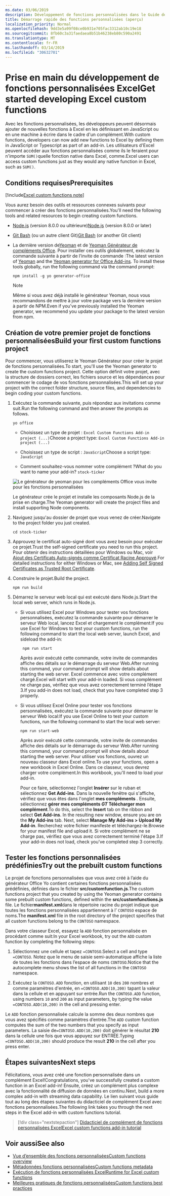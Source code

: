```yaml
---
ms.date: 03/06/2019
description: Développement de fonctions personnalisées dans le Guide de démarrage rapide d'Excel.
title: Démarrage rapide des fonctions personnalisées (aperçu)
localization_priority: Normal
ms.openlocfilehash: 9dd3e5a99f08ce0b931e705fac3312ab10c19e18
ms.sourcegitcommit: 8fb60c3a31faedaea8b51b46238eb80c590a2491
ms.translationtype: MT
ms.contentlocale: fr-FR
ms.lasthandoff: 03/14/2019
ms.locfileid: "30632701"
---
```

# <a name="get-started-developing-excel-custom-functions"></a><span data-ttu-id="986d8-103">Prise en main du développement de fonctions personnalisées Excel</span><span class="sxs-lookup"><span data-stu-id="986d8-103">Get started developing Excel custom functions</span></span>

<span data-ttu-id="986d8-104">Avec les fonctions personnalisées, les développeurs peuvent désormais ajouter de nouvelles fonctions à Excel en les définissant en JavaScript ou en une machine à écrire dans le cadre d'un complément.</span><span class="sxs-lookup"><span data-stu-id="986d8-104">With custom functions, developers can now add new functions to Excel by defining them in JavaScript or Typescript as part of an add-in.</span></span> <span data-ttu-id="986d8-105">Les utilisateurs d'Excel peuvent accéder aux fonctions personnalisées comme ils le feraient pour n'importe `SUM()`quelle fonction native dans Excel, comme.</span><span class="sxs-lookup"><span data-stu-id="986d8-105">Excel users can access custom functions just as they would any native function in Excel, such as `SUM()`.</span></span>

## <a name="prerequisites"></a><span data-ttu-id="986d8-106">Conditions requises</span><span class="sxs-lookup"><span data-stu-id="986d8-106">Prerequisites</span></span>

[!include[Excel custom functions note](../includes/excel-custom-functions-note.md)]

<span data-ttu-id="986d8-107">Vous aurez besoin des outils et ressources connexes suivants pour commencer à créer des fonctions personnalisées.</span><span class="sxs-lookup"><span data-stu-id="986d8-107">You'll need the following tools and related resources to begin creating custom functions.</span></span>

- <span data-ttu-id="986d8-108">[Node.js](https://nodejs.org/en/) (version 8.0.0 ou ultérieure)</span><span class="sxs-lookup"><span data-stu-id="986d8-108">[Node.js](https://nodejs.org/en/) (version 8.0.0 or later)</span></span>

- <span data-ttu-id="986d8-109">[Git Bash](https://git-scm.com/downloads) (ou un autre client Git)</span><span class="sxs-lookup"><span data-stu-id="986d8-109">[Git Bash](https://git-scm.com/downloads) (or another Git client)</span></span>

- <span data-ttu-id="986d8-110">La dernière version de[Yeoman](https://yeoman.io/) et de [Yeoman Générateur de compléments Office](https://www.npmjs.com/package/generator-office). Pour installer ces outils globalement, exécutez la commande suivante à partir de l’invite de commande :</span><span class="sxs-lookup"><span data-stu-id="986d8-110">The latest version of [Yeoman](https://yeoman.io/) and the [Yeoman generator for Office Add-ins](https://www.npmjs.com/package/generator-office). To install these tools globally, run the following command via the command prompt:</span></span>

    ```
    npm install -g yo generator-office
    ```

    > [!NOTE]
    > <span data-ttu-id="986d8-111">Même si vous avez déjà installé le générateur Yeoman, nous vous recommandons de mettre à jour votre package vers la dernière version à partir de NPM.</span><span class="sxs-lookup"><span data-stu-id="986d8-111">Even if you've previously installed the Yeoman generator, we recommend you update your package to the latest version from npm.</span></span>

## <a name="build-your-first-custom-functions-project"></a><span data-ttu-id="986d8-112">Création de votre premier projet de fonctions personnalisées</span><span class="sxs-lookup"><span data-stu-id="986d8-112">Build your first custom functions project</span></span>

<span data-ttu-id="986d8-113">Pour commencer, vous utiliserez le Yeoman Générateur pour créer le projet de fonctions personnalisées.</span><span class="sxs-lookup"><span data-stu-id="986d8-113">To start, you'll use the Yeoman generator to create the custom functions project.</span></span> <span data-ttu-id="986d8-114">Cette option définit votre projet, avec la structure de dossiers correct, les fichiers source et les dépendances pour commencer le codage de vos fonctions personnalisées.</span><span class="sxs-lookup"><span data-stu-id="986d8-114">This will set up your project with the correct folder structure, source files, and dependencies to begin coding your custom functions.</span></span>

1. <span data-ttu-id="986d8-115">Exécutez la commande suivante, puis répondez aux invitations comme suit.</span><span class="sxs-lookup"><span data-stu-id="986d8-115">Run the following command and then answer the prompts as follows.</span></span>

    ```
    yo office
    ```

    - <span data-ttu-id="986d8-116">Choisissez un type de projet : `Excel Custom Functions Add-in project (...)`</span><span class="sxs-lookup"><span data-stu-id="986d8-116">Choose a project type: `Excel Custom Functions Add-in project (...)`</span></span>

    - <span data-ttu-id="986d8-117">Choisissez un type de script : `JavaScript`</span><span class="sxs-lookup"><span data-stu-id="986d8-117">Choose a script type: `JavaScript`</span></span>

    - <span data-ttu-id="986d8-118">Comment souhaitez-vous nommer votre complément ?</span><span class="sxs-lookup"><span data-stu-id="986d8-118">What do you want to name your add-in?</span></span> `stock-ticker`

    ![Le générateur de yeoman pour les compléments Office vous invite pour les fonctions personnalisées](../images/12-10-fork-cf-pic.jpg)

    <span data-ttu-id="986d8-120">Le générateur crée le projet et installe les composants Node.js de la prise en charge.</span><span class="sxs-lookup"><span data-stu-id="986d8-120">The Yeoman generator will create the project files and install supporting Node components.</span></span>

2. <span data-ttu-id="986d8-121">Naviguez jusqu'au dossier de projet que vous venez de créer.</span><span class="sxs-lookup"><span data-stu-id="986d8-121">Navigate to the project folder you just created.</span></span>

    ```
    cd stock-ticker
    ```

3. <span data-ttu-id="986d8-122">Approuvez le certificat auto-signé dont vous avez besoin pour exécuter ce projet.</span><span class="sxs-lookup"><span data-stu-id="986d8-122">Trust the self-signed certificate you need to run this project.</span></span> <span data-ttu-id="986d8-123">Pour obtenir des instructions détaillées pour Windows ou Mac, voir [Ajout des Certificats Auto-signés comme Certificat Racine Approuvé](https://github.com/OfficeDev/generator-office/blob/master/src/docs/ssl.md).</span><span class="sxs-lookup"><span data-stu-id="986d8-123">For detailed instructions for either Windows or Mac, see [Adding Self Signed Certificates as Trusted Root Certificate](https://github.com/OfficeDev/generator-office/blob/master/src/docs/ssl.md).</span></span>  

4. <span data-ttu-id="986d8-124">Construire le projet.</span><span class="sxs-lookup"><span data-stu-id="986d8-124">Build the project.</span></span>

    ```
    npm run build
    ```

5. <span data-ttu-id="986d8-125">Démarrez le serveur web local qui est exécuté dans Node.js.</span><span class="sxs-lookup"><span data-stu-id="986d8-125">Start the local web server, which runs in Node.js.</span></span>

    - <span data-ttu-id="986d8-126">Si vous utilisez Excel pour Windows pour tester vos fonctions personnalisées, exécutez la commande suivante pour démarrer le serveur Web local, lancez Excel et chargement le complément:</span><span class="sxs-lookup"><span data-stu-id="986d8-126">If you use Excel for Windows to test your custom functions, run the following command to start the local web server, launch Excel, and sideload the add-in:</span></span>

        ```
         npm run start
        ```
        <span data-ttu-id="986d8-127">Après avoir exécuté cette commande, votre invite de commandes affiche des détails sur le démarrage du serveur Web.</span><span class="sxs-lookup"><span data-stu-id="986d8-127">After running this command, your command prompt will show details about starting the web server.</span></span> <span data-ttu-id="986d8-128">Excel commence avec votre complément chargé.</span><span class="sxs-lookup"><span data-stu-id="986d8-128">Excel will start with your add-in loaded.</span></span> <span data-ttu-id="986d8-129">Si vous complément ne charge pas, vérifiez que vous avez correctement terminé l’étape 3.</span><span class="sxs-lookup"><span data-stu-id="986d8-129">If you add-in does not load, check that you have completed step 3 properly.</span></span>

    - <span data-ttu-id="986d8-130">Si vous utilisez Excel Online pour tester vos fonctions personnalisées, exécutez la commande suivante pour démarrer le serveur Web local:</span><span class="sxs-lookup"><span data-stu-id="986d8-130">If you use Excel Online to test your custom functions, run the following command to start the local web server:</span></span>

        ```
        npm run start-web
        ```

         <span data-ttu-id="986d8-131">Après avoir exécuté cette commande, votre invite de commandes affiche des détails sur le démarrage du serveur Web.</span><span class="sxs-lookup"><span data-stu-id="986d8-131">After running this command, your command prompt will show details about starting the web server.</span></span> <span data-ttu-id="986d8-132">Pour utiliser vos fonctions, ouvrez un nouveau classeur dans Excel online.</span><span class="sxs-lookup"><span data-stu-id="986d8-132">To use your functions, open a new workbook in Excel Online.</span></span> <span data-ttu-id="986d8-133">Dans ce classeur, vous devrez charger votre complément.</span><span class="sxs-lookup"><span data-stu-id="986d8-133">In this workbook, you'll need to load your add-in.</span></span> 

        <span data-ttu-id="986d8-134">Pour ce faire, sélectionnez l'onglet **Insérer** sur le ruban et sélectionnez **Get Add-ins**. Dans la nouvelle fenêtre qui s'affiche, vérifiez que vous êtes dans l'onglet **mes compléments** . Ensuite, sélectionnez **gérer mes compléments _GT_ Télécharger mon complément**.</span><span class="sxs-lookup"><span data-stu-id="986d8-134">To do this, select the **Insert** tab on the ribbon and select **Get Add-ins**. In the resulting new window, ensure you are on the **My Add-ins** tab. Next, select **Manage My Add-ins > Upload My Add-in**.</span></span> <span data-ttu-id="986d8-135">Recherchez votre fichier manifeste et téléchargez-le.</span><span class="sxs-lookup"><span data-stu-id="986d8-135">Browse for your manifest file and upload it.</span></span> <span data-ttu-id="986d8-136">Si votre complément ne se charge pas, vérifiez que vous avez correctement terminé l'étape 3.</span><span class="sxs-lookup"><span data-stu-id="986d8-136">If your add-in does not load, check you've completed step 3 correctly.</span></span>

## <a name="try-out-the-prebuilt-custom-functions"></a><span data-ttu-id="986d8-137">Tester les fonctions personnalisées prédéfinies</span><span class="sxs-lookup"><span data-stu-id="986d8-137">Try out the prebuilt custom functions</span></span>

<span data-ttu-id="986d8-138">Le projet de fonctions personnalisées que vous avez créé à l’aide du générateur Office Yo contient certaines fonctions personnalisées prédéfinies, définies dans le fichier **src/customfunction.js**.</span><span class="sxs-lookup"><span data-stu-id="986d8-138">The custom functions project that you created by using the Yeoman generator contains some prebuilt custom functions, defined within the **src/customfunctions.js** file.</span></span> <span data-ttu-id="986d8-139">Le fichier**manifest.xml**dans le répertoire racine du projet indique que toutes les fonctions personnalisées appartiennent à l’ `CONTOSO` espace de noms.</span><span class="sxs-lookup"><span data-stu-id="986d8-139">The **manifest.xml** file in the root directory of the project specifies that all custom functions belong to the `CONTOSO` namespace.</span></span>

<span data-ttu-id="986d8-140">Dans votre classeur Excel, essayez la `ADD` fonction personnalisée en procédant comme suit:</span><span class="sxs-lookup"><span data-stu-id="986d8-140">In your Excel workbook, try out the `ADD` custom function by completing the following steps:</span></span>

1. <span data-ttu-id="986d8-141">Sélectionnez une cellule et tapez `=CONTOSO`.</span><span class="sxs-lookup"><span data-stu-id="986d8-141">Select a cell and type `=CONTOSO`.</span></span> <span data-ttu-id="986d8-142">Notez que le menu de saisie semi-automatique affiche la liste de toutes les fonctions dans l’espace de noms `CONTOSO`.</span><span class="sxs-lookup"><span data-stu-id="986d8-142">Notice that the autocomplete menu shows the list of all functions in the `CONTOSO` namespace.</span></span>

2. <span data-ttu-id="986d8-143">Exécutez la `CONTOSO.ADD` fonction, en utilisant `10` des `200` nombres et comme paramètres d'entrée, en `=CONTOSO.ADD(10,200)` tapant la valeur dans la cellule et en appuyant sur entrée.</span><span class="sxs-lookup"><span data-stu-id="986d8-143">Run the `CONTOSO.ADD` function, using numbers `10` and `200` as input parameters, by typing the value `=CONTOSO.ADD(10,200)` in the cell and pressing enter.</span></span>

<span data-ttu-id="986d8-144">Le `ADD` fonction personnalisée calcule la somme des deux nombres que vous avez spécifiés comme paramètres d’entrée.</span><span class="sxs-lookup"><span data-stu-id="986d8-144">The `ADD` custom function computes the sum of the two numbers that you specify as input parameters.</span></span> <span data-ttu-id="986d8-145">La saisie de`=CONTOSO.ADD(10,200)` doit générer le résultat **210** dans la cellule une fois que vous appuyez sur ENTRÉE.</span><span class="sxs-lookup"><span data-stu-id="986d8-145">Typing `=CONTOSO.ADD(10,200)` should produce the result **210** in the cell after you press enter.</span></span>

## <a name="next-steps"></a><span data-ttu-id="986d8-146">Étapes suivantes</span><span class="sxs-lookup"><span data-stu-id="986d8-146">Next steps</span></span>

<span data-ttu-id="986d8-147">Félicitations, vous avez créé une fonction personnalisée dans un complément Excel!</span><span class="sxs-lookup"><span data-stu-id="986d8-147">Congratulations, you've successfully created a custom function in an Excel add-in!</span></span> <span data-ttu-id="986d8-148">Ensuite, créez un complément plus complexe avec la fonctionnalité de diffusion de données en continu.</span><span class="sxs-lookup"><span data-stu-id="986d8-148">Next, build a more complex add-in with streaming data capability.</span></span> <span data-ttu-id="986d8-149">Le lien suivant vous guide tout au long des étapes suivantes du didacticiel de complément Excel avec fonctions personnalisées.</span><span class="sxs-lookup"><span data-stu-id="986d8-149">The following link takes you through the next steps in the Excel add-in with custom functions tutorial.</span></span>

> [!div class="nextstepaction"]
> [<span data-ttu-id="986d8-150">Didacticiel de complément de fonctions personnalisées Excel</span><span class="sxs-lookup"><span data-stu-id="986d8-150">Excel custom functions add-in tutorial</span></span>](../tutorials/excel-tutorial-create-custom-functions.md#create-a-custom-function-that-requests-data-from-the-web
)

## <a name="see-also"></a><span data-ttu-id="986d8-151">Voir aussi</span><span class="sxs-lookup"><span data-stu-id="986d8-151">See also</span></span>

* [<span data-ttu-id="986d8-152">Vue d’ensemble des fonctions personnalisées</span><span class="sxs-lookup"><span data-stu-id="986d8-152">Custom functions overview</span></span>](../excel/custom-functions-overview.md)
* [<span data-ttu-id="986d8-153">Métadonnées fonctions personnalisées</span><span class="sxs-lookup"><span data-stu-id="986d8-153">Custom functions metadata</span></span>](../excel/custom-functions-json.md)
* [<span data-ttu-id="986d8-154">Exécution de fonctions personnalisées Excel</span><span class="sxs-lookup"><span data-stu-id="986d8-154">Runtime for Excel custom functions</span></span>](../excel/custom-functions-runtime.md)
* [<span data-ttu-id="986d8-155">Meilleures pratiques de fonctions personnalisées</span><span class="sxs-lookup"><span data-stu-id="986d8-155">Custom functions best practices</span></span>](../excel/custom-functions-best-practices.md)
